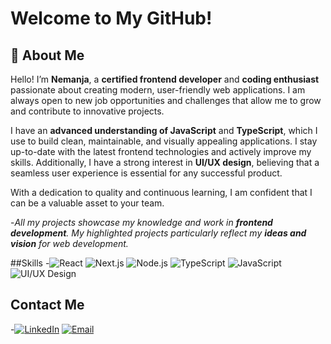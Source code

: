 # Welcome to My GitHub!

## 🚀 About Me
Hello! I’m **Nemanja**, a **certified frontend developer** and **coding enthusiast** passionate about creating modern, user-friendly web applications. I am always open to new job opportunities and challenges that allow me to grow and contribute to innovative projects.

I have an **advanced understanding of JavaScript** and **TypeScript**, which I use to build clean, maintainable, and visually appealing applications. I stay up-to-date with the latest frontend technologies and actively improve my skills. Additionally, I have a strong interest in **UI/UX design**, believing that a seamless user experience is essential for any successful product.

With a dedication to quality and continuous learning, I am confident that I can be a valuable asset to your team.

-*All my projects showcase my knowledge and work in **frontend development**. My highlighted projects particularly reflect my **ideas and vision** for web development.*

##Skills
 -![React](https://img.shields.io/badge/React-20232A?style=for-the-badge&logo=react&logoColor=61DAFB) 
 ![Next.js](https://img.shields.io/badge/Next.js-000000?style=for-the-badge&logo=nextdotjs&logoColor=white)
 ![Node.js](https://img.shields.io/badge/Node.js-339933?style=for-the-badge&logo=nodedotjs&logoColor=white) 
 ![TypeScript](https://img.shields.io/badge/TypeScript-007ACC?style=for-the-badge&logo=typescript&logoColor=white) 
 ![JavaScript](https://img.shields.io/badge/JavaScript-F7DF1E?style=for-the-badge&logo=javascript&logoColor=black) 
 ![UI/UX Design](https://img.shields.io/badge/UI%2FUX-Design-FFA500?style=for-the-badge&logo=figma&logoColor=white)

## Contact Me
-[![LinkedIn](https://img.shields.io/badge/LinkedIn-0A66C2?style=for-the-badge&logo=linkedin&logoColor=white)](https://www.linkedin.com/in/nemanja-antonijevic-6baabb2a2/)  [![Email](https://img.shields.io/badge/Email-D14836?style=for-the-badge&logo=gmail&logoColor=white)](mailto:antonijevicnemanjaa@gmail.com)
